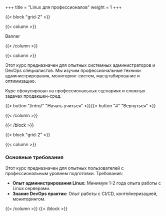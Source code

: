 +++
title = "Linux для профессионалов"
weight = 1
+++

{{< block "grid-2" >}}

{{< column >}}

Banner

{{< /column >}}

{{< column >}}

Этот курс предназначен для опытных системных администраторов и DevOps специалистов. Мы изучим профессиональные техники администрирования, мониторинг систем, масштабирование и оптимизацию.

Курс сфокусирован на профессиональных сценариях и сложных задачах продакшен-сред.

{{< button "/intro/" "Начать учиться" >}}{{< button "#" "Вернуться" >}}

{{< /column >}}

{{< /block >}}

{{< block "grid-2" >}}

{{< column >}}

### Основные требования

Этот курс предназначен для опытных пользователей с профессиональным уровнем подготовки. Требования:

*   **Опыт администрирования Linux:** Минимум 1-2 года опыта работы с Linux серверами.
*   **Знание DevOps практик:** Опыт работы с CI/CD, контейнеризацией, мониторингом.

{{< /column >}}
{{< /block >}}

